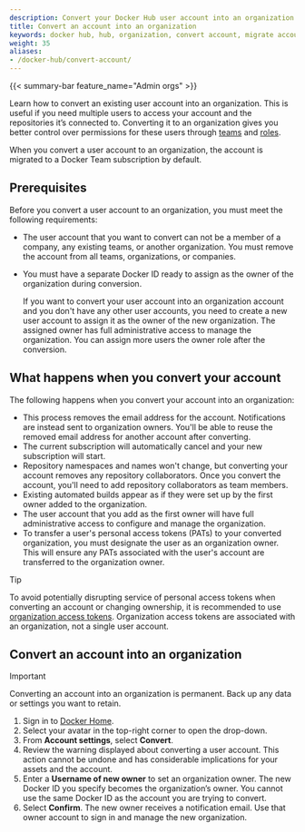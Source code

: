 ```yaml
---
description: Convert your Docker Hub user account into an organization
title: Convert an account into an organization
keywords: docker hub, hub, organization, convert account, migrate account
weight: 35
aliases:
- /docker-hub/convert-account/
---
```


{{< summary-bar feature_name="Admin orgs" >}}

Learn how to convert an existing user account into an organization. This is
useful if you need multiple users to access your account and the repositories
it’s connected to. Converting it to an organization gives you better control
over permissions for these users through
[teams](/manuals/admin/organization/manage-a-team.md) and
[roles](/manuals/security/for-admins/roles-and-permissions.md).

When you convert a user account to an organization, the account is migrated to
a Docker Team subscription by default.

## Prerequisites

Before you convert a user account to an organization, you must meet
the following requirements:

- The user account that you want to convert can not be a member of a company,
any existing teams, or another organization. You must remove the account from
all teams, organizations, or companies.
-  You must have a separate Docker ID ready to assign as the owner of the
organization during conversion.

    If you want to convert your user account into an organization account and
    you don't have any other user accounts, you need to create a new user
    account to assign it as the owner of the new organization. The assigned
    owner has full administrative access to manage the organization. You can
    assign more users the owner role after the conversion.

## What happens when you convert your account

The following happens when you convert your account into
an organization:

- This process removes the email address for the account. Notifications are
instead sent to organization owners. You'll be able to reuse the
removed email address for another account after converting.
- The current subscription will automatically cancel and your new subscription
will start.
- Repository namespaces and names won't change, but converting your account
removes any repository collaborators. Once you convert the account, you'll need
to add repository collaborators as team members.
- Existing automated builds appear as if they were set up by the first owner
added to the organization.
- The user account that you add as the first owner will have full
administrative access to configure and manage the organization.
- To transfer a user's personal access tokens (PATs) to your converted
organization, you must designate the user as an organization owner. This will
ensure any PATs associated with the user's account are transferred to the
organization owner.

> [!TIP]
>
> To avoid potentially disrupting service of personal access tokens when
converting an account or changing ownership, it is recommended to
use [organization access tokens](/manuals/security/for-admins/access-tokens.md).
Organization access tokens are associated with an organization, not a
single user account.

## Convert an account into an organization

> [!IMPORTANT]
>
> Converting an account into an organization is permanent. Back up any data
 or settings you want to retain.

1. Sign in to [Docker Home](https://app.docker.com/).
1. Select your avatar in the top-right corner to open the drop-down.
1. From **Account settings**, select **Convert**.
1. Review the warning displayed about converting a user account. This action
cannot be undone and has considerable implications for your assets and the
account.
1. Enter a **Username of new owner** to set an organization owner. The new
Docker ID you specify becomes the organization’s owner. You cannot use the
same Docker ID as the account you are trying to convert.
1. Select **Confirm**. The new owner receives a notification email. Use that
owner account to sign in and manage the new organization.
